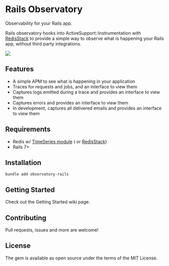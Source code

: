 # Rails Observatory

Observability for your Rails app.

Rails observatory hooks into ActiveSupport::Instrumentation
with [RedisStack](https://redis.io/docs/about/about-stack/) to provide
a simple way to observe what is happening your Rails app, without third party integrations.

<img src="https://github.com/mgodwin/rails_observatory/blob/main/.github/observatory_trace.png?raw=true">

## Features

- A simple APM to see what is happening in your application
- Traces for requests and jobs, and an interface to view them
- Captures logs emitted during a trace and provides an interface to view them
- Captures errors and provides an interface to view them
- In development, captures all delivered emails and provides an interface to view them

## Requirements

- Redis w/ [TimeSeries module](https://github.com/RedisTimeSeries/RedisTimeSeries) (
  or [RedisStack](https://github.com/redis-stack))
- Rails 7+

## Installation

```shell
bundle add observatory-rails
```

## Getting Started

Check out the Getting Started wiki page.

## Contributing

Pull requests, issues and more are welcome!

## License

The gem is available as open source under the terms of the MIT License.
